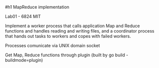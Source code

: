 #h1 MapReduce implementation

Lab01 - 6824 MIT

Implement a worker process that calls application Map and Reduce functions and handles reading and writing files, and a coordinator process that hands out tasks to workers and copes with failed workers.

Processes comunicate via UNIX domain socket

Get Map, Reduce functions through plugin (built by go build -buildmode=plugin)

